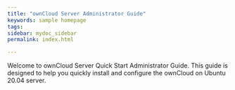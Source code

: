 ```yaml
---
title: "ownCloud Server Administrator Guide"
keywords: sample homepage
tags: 
sidebar: mydoc_sidebar
permalink: index.html

---
```


Welcome to ownCloud Server Quick Start Administrator Guide. This guide is designed to help you quickly install and configure the ownCloud on Ubuntu 20.04 server.



